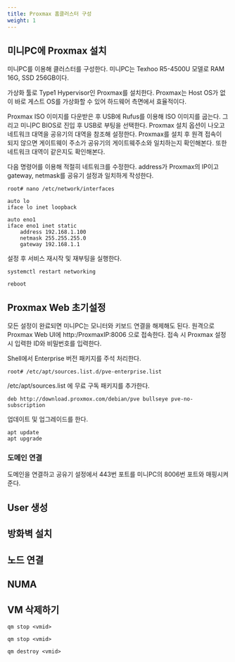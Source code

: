 ```yaml
---
title: Proxmax 홈클러스터 구성
weight: 1
---
```

## 미니PC에 Proxmax 설치
미니PC를 이용해 클러스터를 구성한다. 미니PC는 Texhoo R5-4500U 모델로 RAM 16G, SSD 256GB이다.

가상화 툴로 Type1 Hypervisor인 Proxmax를 설치한다. Proxmax는 Host OS가 없이 바로 게스트 OS를 가상화할 수 있어 하드웨어 측면에서 효율적이다.

Proxmax ISO 이미지를 다운받은 후 USB에 Rufus를 이용해 ISO 이미지를 굽는다. 그리고 미니PC BIOS로 진입 후 USB로 부팅을 선택한다. Proxmax 설치 옵션이 나오고 네트워크 대역을 공유기의 대역을 참조해 설정한다. Proxmax를 설치 후 원격 접속이 되지 않으면 게이트웨이 주소가 공유기의 게이트웨주소와 일치하는지 확인해본다. 또한 네트워크 대역이 같은지도 확인해본다.

다음 명령어를 이용해 적절히 네트워크를 수정한다. address가 Proxmax의 IP이고 gateway, netmask를 공유기 설정과 일치하게 작성한다.
```
root# nano /etc/network/interfaces

auto lo
iface lo inet loopback

auto eno1
iface eno1 inet static
    address 192.168.1.100
    netmask 255.255.255.0
    gateway 192.168.1.1
```


설정 후 서비스 재시작 및 재부팅을 실행한다.
```
systemctl restart networking

reboot
```

## Proxmax Web 초기설정
모든 설정이 완료되면 미니PC는 모니터와 키보드 연결을 해제해도 된다. 원격으로 Proxmax Web UI에 http:/ProxmaxIP:8006 으로 접속한다. 접속 시 Proxmax 설정 시 입력한 ID와 비밀번호를 입력한다.

Shell에서 Enterprise 버전 패키지를 주석 처리한다.
```
root# /etc/apt/sources.list.d/pve-enterprise.list
```

/etc/apt/sources.list 에 무료 구독 패키지를 추가한다.
```
deb http://download.proxmox.com/debian/pve bullseye pve-no-subscription
```

업데이트 및 업그레이드를 한다.
```
apt update
apt upgrade
```

### 도메인 연결
도메인을 연결하고 공유기 설정에서 443번 포트를 미니PC의 8006번 포트와 매핑시켜 준다.

## User 생성
## 방화벽 설치

## 노드 연결

## NUMA

## VM 삭제하기
```
qm stop <vmid>

qm stop <vmid>

qm destroy <vmid>
```